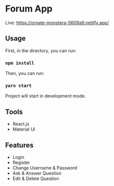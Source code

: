 # Forum App
Live: https://ornate-monstera-0609a9.netlify.app/

## Usage

First, in the directory, you can run:

### `npm install`

Then, you can run:

### `yarn start`

Project will start in development mode. 

## Tools

* React.js
* Material UI

## Features

* Login
* Register
* Change Username & Password
* Ask & Answer Question
* Edit & Delete Question
